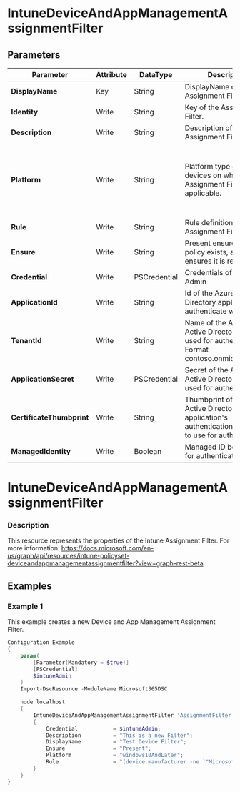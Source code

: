 ﻿# IntuneDeviceAndAppManagementAssignmentFilter

## Parameters

| Parameter | Attribute | DataType | Description | Allowed Values |
| --- | --- | --- | --- | --- |
| **DisplayName** | Key | String | DisplayName of the Assignment Filter. ||
| **Identity** | Write | String | Key of the Assignment Filter. ||
| **Description** | Write | String | Description of the Assignment Filter. ||
| **Platform** | Write | String | Platform type of the devices on which the Assignment Filter will be applicable. |android, androidForWork, iOS, macOS, windowsPhone81, windows81AndLater, windows10AndLater, androidWorkProfile, unknown|
| **Rule** | Write | String | Rule definition of the Assignment Filter. ||
| **Ensure** | Write | String | Present ensures the policy exists, absent ensures it is removed |Present, Absent|
| **Credential** | Write | PSCredential | Credentials of the Intune Admin ||
| **ApplicationId** | Write | String | Id of the Azure Active Directory application to authenticate with. ||
| **TenantId** | Write | String | Name of the Azure Active Directory tenant used for authentication. Format contoso.onmicrosoft.com ||
| **ApplicationSecret** | Write | PSCredential | Secret of the Azure Active Directory tenant used for authentication. ||
| **CertificateThumbprint** | Write | String | Thumbprint of the Azure Active Directory application's authentication certificate to use for authentication. ||
| **ManagedIdentity** | Write | Boolean | Managed ID being used for authentication. ||


# IntuneDeviceAndAppManagementAssignmentFilter

### Description

This resource represents the properties of the Intune Assignment Filter.
For more information: https://docs.microsoft.com/en-us/graph/api/resources/intune-policyset-deviceandappmanagementassignmentfilter?view=graph-rest-beta


## Examples

### Example 1

This example creates a new Device and App Management Assignment Filter.

```powershell
Configuration Example
{
    param(
        [Parameter(Mandatory = $true)]
        [PSCredential]
        $intuneAdmin
    )
    Import-DscResource -ModuleName Microsoft365DSC

    node localhost
    {
        IntuneDeviceAndAppManagementAssignmentFilter 'AssignmentFilter'
        {
            Credential           = $intuneAdmin;
            Description          = "This is a new Filter";
            DisplayName          = "Test Device Filter";
            Ensure               = "Present";
            Platform             = "windows10AndLater";
            Rule                 = "(device.manufacturer -ne `"Microsoft Corporation`")";
        }
    }
}
```

